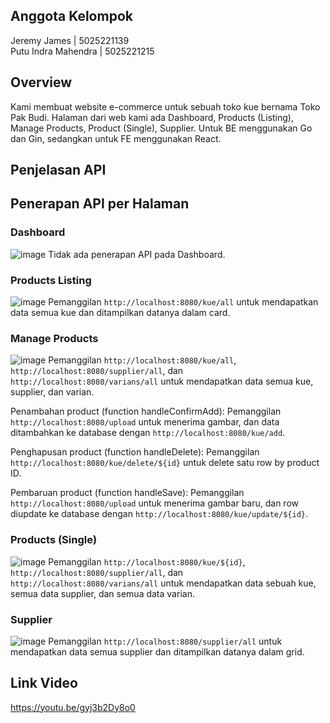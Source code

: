 ## Anggota Kelompok
Jeremy James | 5025221139 <br>
Putu Indra Mahendra | 5025221215

## Overview
Kami membuat website e-commerce untuk sebuah toko kue bernama Toko Pak Budi. Halaman dari web kami ada Dashboard, Products (Listing), Manage Products, Product (Single),  Supplier. Untuk BE menggunakan Go dan Gin, sedangkan untuk FE menggunakan React.

## Penjelasan API

## Penerapan API per Halaman
### Dashboard
![image](https://github.com/user-attachments/assets/11e0d50f-d903-4488-aeb0-7ac75bb910d7)
Tidak ada penerapan API pada Dashboard.

### Products Listing
![image](https://github.com/user-attachments/assets/62b4a087-976c-475b-a850-f4127aad3f18)
Pemanggilan `http://localhost:8080/kue/all` untuk mendapatkan data semua kue dan ditampilkan datanya dalam card.

### Manage Products
![image](https://github.com/user-attachments/assets/25b6a1f8-fddd-4a78-8b91-beed3dcae91d)
Pemanggilan `http://localhost:8080/kue/all`, `http://localhost:8080/supplier/all`, dan `http://localhost:8080/varians/all` untuk mendapatkan data semua kue, supplier, dan varian.

Penambahan product (function handleConfirmAdd):
Pemanggilan `http://localhost:8080/upload` untuk menerima gambar, dan data ditambahkan ke database dengan `http://localhost:8080/kue/add`.

Penghapusan product (function handleDelete):
Pemanggilan `http://localhost:8080/kue/delete/${id}` untuk delete satu row by product ID.

Pembaruan product (function handleSave):
Pemanggilan `http://localhost:8080/upload` untuk menerima gambar baru, dan row diupdate ke database dengan `http://localhost:8080/kue/update/${id}`.

### Products (Single)
![image](https://github.com/user-attachments/assets/a1155710-076a-4c2a-89f4-a15cb957446e)
Pemanggilan `http://localhost:8080/kue/${id}`, `http://localhost:8080/supplier/all`, dan `http://localhost:8080/varians/all` untuk mendapatkan data sebuah kue, semua data supplier, dan semua data varian.

### Supplier
![image](https://github.com/user-attachments/assets/4a3fff0f-33a9-4490-a7c4-2d3e3f272d1c)
Pemanggilan `http://localhost:8080/supplier/all` untuk mendapatkan data semua supplier dan ditampilkan datanya dalam grid.

## Link Video
https://youtu.be/gyj3b2Dy8o0

